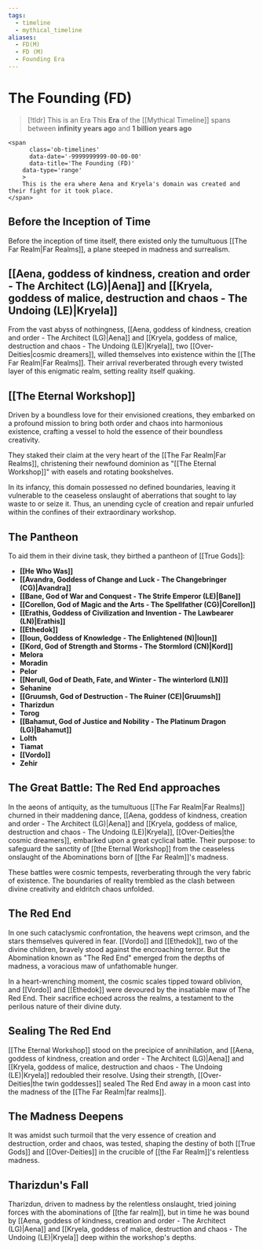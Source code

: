 ```yaml
---
tags:
  - timeline
  - mythical_timeline
aliases:
  - FD(M)
  - FD (M)
  - Founding Era
---
```

# The Founding (FD)

> [!tldr] This is an Era
> This **Era** of the [[Mythical Timeline]] spans between **infinity years ago** and **1 billion years ago**
```
<span 
	  class='ob-timelines' 
	  data-date='-9999999999-00-00-00' 
	  data-title='The Founding (FD)'
	data-type='range' 
	> 
	This is the era where Aena and Kryela's domain was created and their fight for it took place.
</span>
```


## Before the Inception of Time

Before the inception of time itself, there existed only the tumultuous [[The Far Realm|Far Realms]], a plane steeped in madness and surrealism.

## [[Aena, goddess of kindness, creation and order - The Architect (LG)|Aena]] and [[Kryela, goddess of malice, destruction and chaos - The Undoing (LE)|Kryela]]

From the vast abyss of nothingness, [[Aena, goddess of kindness, creation and order - The Architect (LG)|Aena]] and [[Kryela, goddess of malice, destruction and chaos - The Undoing (LE)|Kryela]], two [[Over-Deities|cosmic dreamers]], willed themselves into existence within the [[The Far Realm|Far Realms]]. Their arrival reverberated through every twisted layer of this enigmatic realm, setting reality itself quaking.

## [[The Eternal Workshop]]

Driven by a boundless love for their envisioned creations, they embarked on a profound mission to bring both order and chaos into harmonious existence, crafting a vessel to hold the essence of their boundless creativity.

They staked their claim at the very heart of the [[The Far Realm|Far Realms]], christening their newfound dominion as "[[The Eternal Workshop]]" with easels and rotating bookshelves.

In its infancy, this domain possessed no defined boundaries, leaving it vulnerable to the ceaseless onslaught of aberrations that sought to lay waste to or seize it. Thus, an unending cycle of creation and repair unfurled within the confines of their extraordinary workshop.

## The Pantheon

To aid them in their divine task, they birthed a pantheon of [[True Gods]]:

- **[[He Who Was]]**
- **[[Avandra, Goddess of Change and Luck - The Changebringer (CG)|Avandra]]**
- **[[Bane, God of War and Conquest - The Strife Emperor (LE)|Bane]]**
- **[[Corellon, God of Magic and the Arts - The Spellfather (CG)|Corellon]]**
- **[[Erathis, Goddess of Civilization and Invention - The Lawbearer (LN)|Erathis]]**
- **[[Ethedok]]**
- **[[Ioun, Goddess of Knowledge - The Enlightened (N)|Ioun]]**
- **[[Kord, God of Strength and Storms - The Stormlord (CN)|Kord]]**
- **Melora**
- **Moradin**
- **Pelor**
- **[[Nerull, God of Death, Fate, and Winter - The winterlord (LN)]]**
- **Sehanine**
- **[[Gruumsh, God of Destruction - The Ruiner (CE)|Gruumsh]]**
- **Tharizdun**
- **Torog**
- **[[Bahamut, God  of Justice and Nobility - The Platinum Dragon (LG)|Bahamut]]**
- **Lolth**
- **Tiamat**
- **[[Vordo]]**
- **Zehir**

## The Great Battle: The Red End approaches

In the aeons of antiquity, as the tumultuous [[The Far Realm|Far Realms]] churned in their maddening dance, [[Aena, goddess of kindness, creation and order - The Architect (LG)|Aena]] and [[Kryela, goddess of malice, destruction and chaos - The Undoing (LE)|Kryela]], [[Over-Deities|the cosmic dreamers]], embarked upon a great cyclical battle. Their purpose: to safeguard the sanctity of [[the Eternal Workshop]] from the ceaseless onslaught of the Abominations born of [[the Far Realm]]'s madness.

These battles were cosmic tempests, reverberating through the very fabric of existence. The boundaries of reality trembled as the clash between divine creativity and eldritch chaos unfolded.

## The Red End

In one such cataclysmic confrontation, the heavens wept crimson, and the stars themselves quivered in fear. [[Vordo]] and [[Ethedok]], two of the divine children, bravely stood against the encroaching terror. But the Abomination known as "The Red End" emerged from the depths of madness, a voracious maw of unfathomable hunger.

In a heart-wrenching moment, the cosmic scales tipped toward oblivion, and [[Vordo]] and [[Ethedok]] were devoured by the insatiable maw of The Red End. Their sacrifice echoed across the realms, a testament to the perilous nature of their divine duty.

## Sealing The Red End

[[The Eternal Workshop]] stood on the precipice of annihilation, and [[Aena, goddess of kindness, creation and order - The Architect (LG)|Aena]] and [[Kryela, goddess of malice, destruction and chaos - The Undoing (LE)|Kryela]] redoubled their resolve. Using their strength, [[Over-Deities|the twin goddesses]] sealed The Red End away in a moon cast into the madness of the [[The Far Realm|far realms]].

## The Madness Deepens

It was amidst such turmoil that the very essence of creation and destruction, order and chaos, was tested, shaping the destiny of both [[True Gods]] and [[Over-Deities]] in the crucible of [[the Far Realm]]'s relentless madness.

## Tharizdun's Fall

Tharizdun, driven to madness by the relentless onslaught, tried joining forces with the abominations of [[the far realm]], but in time he was bound by [[Aena, goddess of kindness, creation and order - The Architect (LG)|Aena]] and [[Kryela, goddess of malice, destruction and chaos - The Undoing (LE)|Kryela]] deep within the workshop's depths.